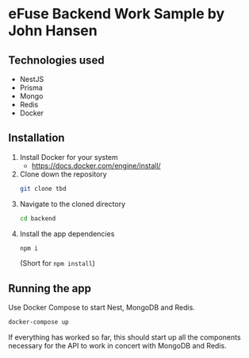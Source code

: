 # eFuse Backend Work Sample by John Hansen

## Technologies used

- NestJS
- Prisma
- Mongo
- Redis
- Docker

## Installation

1. Install Docker for your system
    - https://docs.docker.com/engine/install/
1. Clone down the repository
    ```bash
    git clone tbd
    ```
1. Navigate to the cloned directory
    ```bash
    cd backend
    ```
1. Install the app dependencies
    ```bash
    npm i
    ```
    (Short for `npm install`)



## Running the app

Use Docker Compose to start Nest, MongoDB and Redis.
  ```bash
  docker-compose up
  ```

If everything has worked so far, this should start up all the components necessary for the API to work in concert with MongoDB and Redis.
